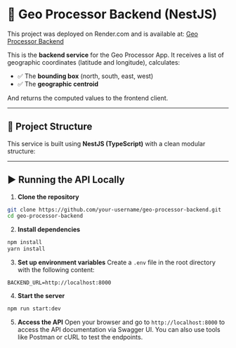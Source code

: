 # 🧭 Geo Processor Backend (NestJS)

This project was deployed on Render.com and is available at: [Geo Processor Backend](https://geo-processor-nest.onrender.com)

This is the **backend service** for the Geo Processor App. It receives a list of geographic coordinates (latitude and longitude), calculates:

- ✅ The **bounding box** (north, south, east, west)
- ✅ The **geographic centroid**
  
And returns the computed values to the frontend client.

---

## 📂 Project Structure

This service is built using **NestJS (TypeScript)** with a clean modular structure:

---

## ▶️ Running the API Locally

1. **Clone the repository**

```bash
git clone https://github.com/your-username/geo-processor-backend.git
cd geo-processor-backend
```

2. **Install dependencies**

```bash
npm install
yarn install
``` 

3. **Set up environment variables**
Create a `.env` file in the root directory with the following content:

```plaintext
BACKEND_URL=http://localhost:8000
```

4. **Start the server**

```bash
npm run start:dev
```

5. **Access the API**
Open your browser and go to `http://localhost:8000` to access the API documentation
via Swagger UI. You can also use tools like Postman or cURL to test the endpoints.